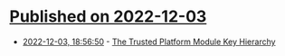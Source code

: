 # [Published on 2022-12-03](index.md)

* [2022-12-03, 18:56:50](https://lobste.rs/s/x3fxdt/trusted_platform_module_key_hierarchy) - [The Trusted Platform Module Key Hierarchy](https://ericchiang.github.io/post/tpm-keys/)
